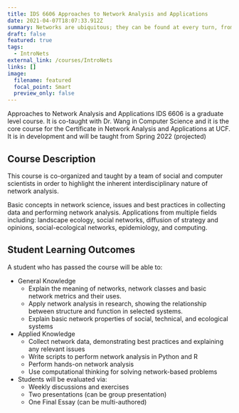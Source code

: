 ```yaml
---
title: IDS 6606 Approaches to Network Analysis and Applications
date: 2021-04-07T18:07:33.912Z
summary: Networks are ubiquitous; they can be found at every turn, from alliance formation to opinions, from rivers to species migration, from proteins to computers and the internet, from trade to disease spreading, from friendship to co-working and innovation. How entities (people, countries, proteins, species, landscapes, etc.) are linked to each other often affects how processes unfold (i.e. the resilience of food-webs, the spread of information on the internet, the ability to reduce or facilitate contagions and trade, or how opinions and ideas are shared). In other words, structure influences process, and thus the underlying network structure (how things are linked to each other) affects overall system behavior. Network structure thus helps us understand individual components and their collective behavior.
draft: false
featured: true
tags:
  - IntroNets
external_link: /courses/IntroNets
links: []
image:
  filename: featured
  focal_point: Smart
  preview_only: false
---
```

Approaches to Network Analysis and Applications IDS 6606 is a graduate level course.
It is co-taught with Dr. Wang in Computer Science and it is the core course for the
Certificate in Network Analysis and Applications at UCF. 
It is in development and will be taught from Spring 2022 (projected)

## Course Description
This course is co-organized and taught by a team of social and computer scientists in order to highlight the inherent interdisciplinary nature of network analysis. 

Basic concepts in network science, issues and best practices in collecting data and performing network analysis. Applications from multiple fields including: landscape ecology, social networks, diffusion of strategy and opinions, social-ecological networks, epidemiology, and computing. 


## Student Learning Outcomes
A student who has passed the course will be able to:
- General Knowledge
  -	Explain the meaning of networks, network classes and basic network metrics and their uses. 
  -	Apply network analysis in research, showing the relationship between structure and function in selected systems.
  -	Explain basic network properties of social, technical, and ecological systems
- Applied Knowledge 
  -	Collect network data, demonstrating best practices and explaining any relevant issues
  -	Write scripts to perform network analysis in Python and R
  -	Perform hands-on network analysis
  -	Use computational thinking for solving network-based problems
- Students will be evaluated via:
  -	Weekly discussions and exercises
  -	Two presentations (can be group presentation)
  -	One Final Essay (can be multi-authored)

